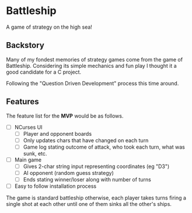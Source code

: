 # Battleship
A game of strategy on the high sea!

## Backstory

Many of my fondest memories of strategy games come from the game of Battleship. Considering its simple mechanics and fun play I thought it a good candidate for a C project.

Following the "Question Driven Development" process this time around.

## Features

The feature list for the **MVP** would be as follows.

- [ ] NCurses UI
  - [ ] Player and opponent boards
  - [ ] Only updates chars that have changed on each turn
  - [ ] Game log stating outcome of attack, who took each turn, what was sunk, etc.
- [ ] Main game
  - [ ] Gives 2-char string input representing coordinates (eg "D3")
  - [ ] AI opponent (random guess strategy)
  - [ ] Ends stating winner/loser along with number of turns
- [ ] Easy to follow installation process

The game is standard battleship otherwise, each player takes turns firing a single shot at each other until one of them sinks all the other's ships.
